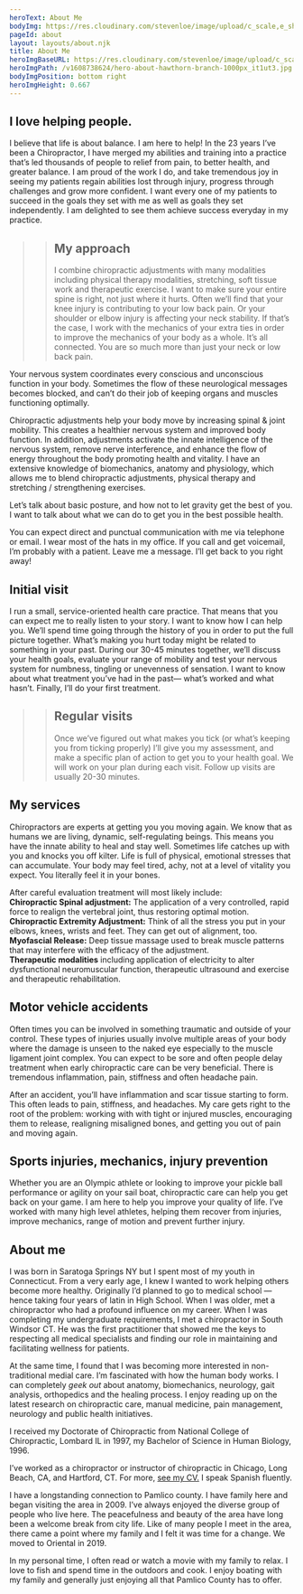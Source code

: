 ```yaml
---
heroText: About Me
bodyImg: https://res.cloudinary.com/stevenloe/image/upload/c_scale,e_sharpen:100,q_75,w_237/v1608739476/bg-about_o66udq.jpg
pageId: about
layout: layouts/about.njk
title: About Me
heroImgBaseURL: https://res.cloudinary.com/stevenloe/image/upload/c_scale,e_sharpen:100,
heroImgPath: /v1608738624/hero-about-hawthorn-branch-1000px_it1ut3.jpg
bodyImgPosition: bottom right
heroImgHeight: 0.667
---
```

## I love helping people.

I believe that life is about balance. I am here to help!  In the 23 years I’ve been a Chiropractor, I have merged my abilities and training into a practice that’s led thousands of people to relief from pain, to better health, and greater balance. I am proud of the work I do, and take tremendous joy in seeing my patients regain abilities lost through injury, progress through challenges and grow more confident. I want every one of my patients to succeed in the goals they set with me as well as goals they set independently. I am delighted to see them achieve success everyday in my practice. 

>
>>  ## My approach
>>  I combine  chiropractic adjustments with many modalities including physical therapy  modalities, stretching, soft tissue work and therapeutic exercise.  I want to make sure your entire spine is right, not just where it hurts. Often we’ll find that your knee injury is contributing to your low back pain. Or your shoulder or elbow injury is affecting your neck stability. If that’s the case, I work with the mechanics of your extra ties in order to improve the mechanics of your body as a whole.  It’s all connected. You are so much more than just your neck or low back pain.
><div class="feature feature-img-1"></div>

Your nervous system coordinates every conscious and unconscious function in your body. Sometimes the flow of these neurological messages becomes blocked, and can’t do their job of keeping organs and muscles functioning optimally. 

Chiropractic adjustments help your body move by increasing spinal & joint mobility. This creates a healthier nervous system and improved body function. In addition, adjustments activate the innate intelligence of the nervous system, remove nerve interference, and enhance the flow of energy throughout the body promoting health and vitality. I have an extensive knowledge of biomechanics, anatomy and physiology, which allows me to blend chiropractic adjustments, physical therapy and stretching / strengthening exercises.

Let’s talk about basic posture, and how not to let gravity get the best of you. I want to talk about what we can do to get you in the best possible health. 

You can expect direct and punctual communication with me via telephone or email. I wear most of the hats in my office. If you call and get voicemail, I’m probably with a patient. Leave me a message. I’ll get back to you right away!

## Initial visit

I run a small, service-oriented health care practice. That means that you can expect me to really listen to your story. I want to know how I can help you. We’ll spend time going through the history of you in order to put the full picture together. What’s making you hurt today might be related to something in your past. During our 30-45 minutes together, we’ll discuss your health goals, evaluate your range of mobility and test your nervous system for numbness, tingling or unevenness of sensation.  I want to know about what treatment you’ve had in the past— what’s worked and what hasn’t. Finally, I’ll do your first treatment.


>
>> ## Regular visits
>>Once we’ve figured out what makes you tick (or what’s keeping you from ticking properly) I’ll give you my assessment, and make a specific plan of action to get you to your health goal. We will work on your plan during each visit. Follow up visits are usually 20-30 minutes. 
><div class="feature feature-img-2"></div>

## My services

Chiropractors are experts at getting you you moving again. We know that as humans we are living, dynamic, self-regulating beings. This means you have the innate ability to heal and stay well. Sometimes life catches up with you and knocks you off kilter. Life is full of physical, emotional stresses that can accumulate. Your body may feel tired, achy, not at a level of vitality you expect. You literally feel it in your bones. 

After careful evaluation treatment will most likely include:\
**Chiropractic Spinal adjustment:** The application of a very controlled, rapid force to realign the vertebral joint, thus restoring optimal motion.\
**Chiropractic Extremity Adjustment:** Think of all the stress you put in your elbows, knees, wrists and feet. They can get out of alignment, too.\
**Myofascial Release:** Deep tissue massage used to break muscle patterns that may interfere with the efficacy of the adjustment.\
**Therapeutic modalities** including application of electricity to alter dysfunctional neuromuscular function, therapeutic ultrasound and exercise and therapeutic rehabilitation. 

## Motor vehicle accidents

Often times you can be involved in something traumatic and outside of your control.  These types of injuries usually involve multiple areas of your body where the damage is unseen to the naked eye especially to the muscle ligament joint complex.  You can expect to be sore and often people delay treatment when early chiropractic care can be very beneficial. There is tremendous inflammation, pain, stiffness and often headache pain.  

After an accident, you’ll have inflammation and scar tissue starting to form. This often leads to pain, stiffness,  and headaches. My care gets right to the root of the problem: working with with tight or injured muscles, encouraging them to release, realigning misaligned bones, and getting you out of pain and moving again.

## Sports injuries, mechanics, injury prevention

Whether you are an Olympic athlete or looking to improve your pickle ball performance or agility on your sail boat, chiropractic care can help you get back on your game. I am here to help you improve your quality of life.  I’ve worked with many high level athletes, helping them recover from injuries, improve mechanics, range of motion and prevent further injury.

## About me

I was born in Saratoga Springs NY but I spent most of my youth in Connecticut.  From a very early age, I knew I wanted to work helping others become more healthy. Originally I’d planned to go to medical school —hence taking four years of latin in High School. When I was older, met a chiropractor who had a profound influence on my career.  When I was completing my undergraduate requirements,  I met a chiropractor in South Windsor CT.  He was the first  practitioner that showed me the keys to respecting all medical specialists and finding our role in maintaining and facilitating wellness for patients.  

At the same time, I found that I was becoming more interested in non-traditional medial care. I’m fascinated with how the human body works.  I can completely *geek out* about anatomy, biomechanics, neurology, gait analysis, orthopedics and the healing process. I enjoy reading up on the latest research on chiropractic care, manual medicine, pain management, neurology and public health initiatives.   

I received my Doctorate of Chiropractic from National College of Chiropractic, Lombard IL in 1997, my Bachelor of Science in Human Biology, 1996. 

I’ve worked as a chiropractor or instructor of chiropractic in Chicago, Long Beach, CA, and Hartford, CT. For more, [see my CV.](/cv/) I speak Spanish fluently.

I have a longstanding connection to Pamlico county. I have family here and began visiting the area in 2009.  I’ve always enjoyed the diverse group of people who live here. The peacefulness and beauty of the area have long been a welcome break from city life. Like of many people I meet in the area, there came a point where my family and I felt it was time for a change. We moved to Oriental in 2019.

In my personal time, I often read or watch a movie with my family to relax. I love to fish and spend time in the outdoors and cook. I enjoy boating with my family and generally just enjoying all that Pamlico County has to offer.

<br>
